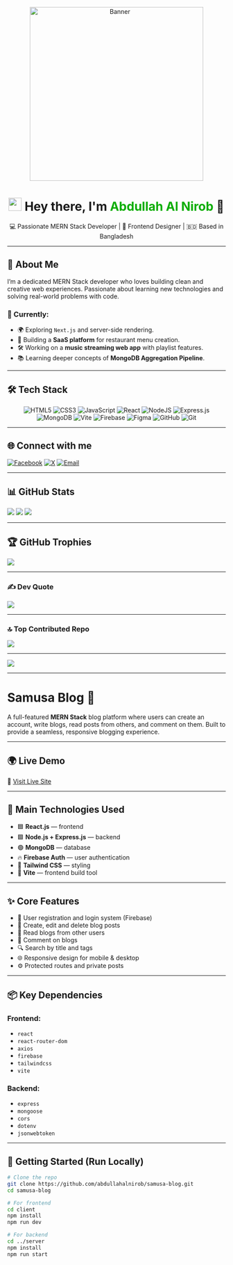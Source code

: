 <p align="center">
  <img src="https://user-images.githubusercontent.com/74038190/219923823-bf1ce878-c6b8-4faa-be07-93e6b1006521.gif" alt="Banner" width="400" />
</p>

<h1 align="center">
  <img src="https://emojis.slackmojis.com/emojis/images/1531849430/4246/blob-sunglasses.gif" width="30"/> 
  Hey there, I'm <span style="color:#0aad00;">Abdullah Al Nirob</span> 👋
</h1>

<p align="center">
  💻 Passionate MERN Stack Developer | 🎨 Frontend Designer | 🇧🇩 Based in Bangladesh
</p>

---

## 🧠 About Me

I’m a dedicated MERN Stack developer who loves building clean and creative web experiences. Passionate about learning new technologies and solving real-world problems with code.

### 📌 Currently:
- 🌍 Exploring `Next.js` and server-side rendering.
- 🧠 Building a **SaaS platform** for restaurant menu creation.
- 🛠️ Working on a **music streaming web app** with playlist features.
- 📚 Learning deeper concepts of **MongoDB Aggregation Pipeline**.

---

## 🛠️ Tech Stack

<div align="center">
  
  ![HTML5](https://img.shields.io/badge/html5-%23E34F26.svg?style=for-the-badge&logo=html5&logoColor=white)
  ![CSS3](https://img.shields.io/badge/css3-%231572B6.svg?style=for-the-badge&logo=css3&logoColor=white)
  ![JavaScript](https://img.shields.io/badge/javascript-%23323330.svg?style=for-the-badge&logo=javascript&logoColor=%23F7DF1E)
  ![React](https://img.shields.io/badge/react-%2320232a.svg?style=for-the-badge&logo=react&logoColor=%2361DAFB)
  ![NodeJS](https://img.shields.io/badge/node.js-6DA55F?style=for-the-badge&logo=node.js&logoColor=white)
  ![Express.js](https://img.shields.io/badge/express.js-%23404d59.svg?style=for-the-badge&logo=express&logoColor=%2361DAFB)
  ![MongoDB](https://img.shields.io/badge/MongoDB-%234ea94b.svg?style=for-the-badge&logo=mongodb&logoColor=white)
  ![Vite](https://img.shields.io/badge/vite-%23646CFF.svg?style=for-the-badge&logo=vite&logoColor=white)
  ![Firebase](https://img.shields.io/badge/firebase-a08021?style=for-the-badge&logo=firebase&logoColor=ffcd34)
  ![Figma](https://img.shields.io/badge/figma-%23F24E1E.svg?style=for-the-badge&logo=figma&logoColor=white)
  ![GitHub](https://img.shields.io/badge/github-%23121011.svg?style=for-the-badge&logo=github&logoColor=white)
  ![Git](https://img.shields.io/badge/git-%23F05033.svg?style=for-the-badge&logo=git&logoColor=white)

</div>

---

## 🌐 Connect with me

[![Facebook](https://img.shields.io/badge/Facebook-%231877F2.svg?logo=Facebook&logoColor=white)](https://facebook.com/dev.abdullahalnirob) 
[![X](https://img.shields.io/badge/X-black.svg?logo=X&logoColor=white)](https://x.com/AbdullahN66467) 
[![Email](https://img.shields.io/badge/Email-D14836?logo=gmail&logoColor=white)](mailto:abdullahalnirob12@gmail.com)

---

## 📊 GitHub Stats

![](https://github-readme-stats.vercel.app/api?username=abdullahalnirob&theme=merko&hide_border=false&include_all_commits=true&count_private=false)
![](https://nirzak-streak-stats.vercel.app/?user=abdullahalnirob&theme=merko&hide_border=false)
![](https://github-readme-stats.vercel.app/api/top-langs/?username=abdullahalnirob&theme=merko&hide_border=false&layout=compact)

---

## 🏆 GitHub Trophies

![](https://github-profile-trophy.vercel.app/?username=abdullahalnirob&theme=merko&no-frame=false&no-bg=true&margin-w=4)

---

### ✍️ Dev Quote

![](https://quotes-github-readme.vercel.app/api?type=horizontal&theme=radical)

---

### 🔝 Top Contributed Repo

![](https://github-contributor-stats.vercel.app/api?username=abdullahalnirob&limit=5&theme=dark&combine_all_yearly_contributions=true)

---

[![](https://visitcount.itsvg.in/api?id=abdullahalnirob&icon=0&color=0)](https://visitcount.itsvg.in)

---


# Samusa Blog 📝

A full-featured **MERN Stack** blog platform where users can create an account, write blogs, read posts from others, and comment on them. Built to provide a seamless, responsive blogging experience.

---
## 🌍 Live Demo

🔗 [Visit Live Site](https://samusa-blog.web.app/)

---

## 🧰 Main Technologies Used

- 🟦 **React.js** — frontend
- 🟩 **Node.js + Express.js** — backend
- 🟢 **MongoDB** — database
- 🔥 **Firebase Auth** — user authentication
- 🎨 **Tailwind CSS** — styling
- 🚀 **Vite** — frontend build tool

---

## ✨ Core Features

- 🔐 User registration and login system (Firebase)
- 📝 Create, edit and delete blog posts
- 📖 Read blogs from other users
- 💬 Comment on blogs
- 🔍 Search by title and tags
- 🌐 Responsive design for mobile & desktop
- ⚙️ Protected routes and private posts

---

## 📦 Key Dependencies

### Frontend:
- `react`
- `react-router-dom`
- `axios`
- `firebase`
- `tailwindcss`
- `vite`

### Backend:
- `express`
- `mongoose`
- `cors`
- `dotenv`
- `jsonwebtoken`

---

## 🚀 Getting Started (Run Locally)

```bash
# Clone the repo
git clone https://github.com/abdullahalnirob/samusa-blog.git
cd samusa-blog

# For frontend
cd client
npm install
npm run dev

# For backend
cd ../server
npm install
npm run start

